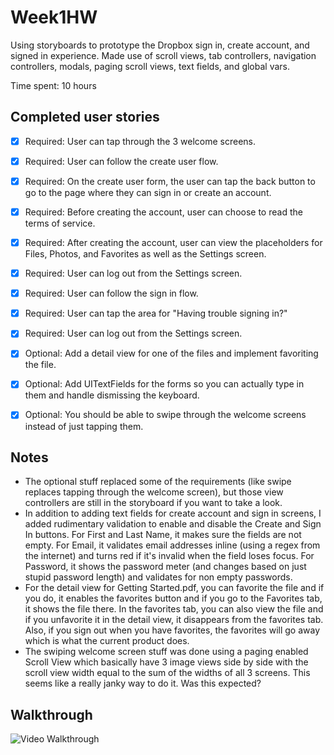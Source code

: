Week1HW
=======
Using storyboards to prototype the Dropbox sign in, create account, and signed in experience. Made use of scroll views, tab controllers, navigation controllers, modals, paging scroll views, text fields, and global vars.

Time spent: 10 hours

Completed user stories
-

* [x] Required: User can tap through the 3 welcome screens.
* [x] Required: User can follow the create user flow.
* [x] Required: On the create user form, the user can tap the back button to go to the page where they can sign in or create an account.
* [x] Required: Before creating the account, user can choose to read the terms of service.
* [x] Required: After creating the account, user can view the placeholders for Files, Photos, and Favorites as well as the Settings screen.
* [x] Required: User can log out from the Settings screen.
* [x] Required: User can follow the sign in flow.
* [x] Required: User can tap the area for "Having trouble signing in?"
* [x] Required: User can log out from the Settings screen.
* [x] Optional: Add a detail view for one of the files and implement favoriting the file.
* [x] Optional: Add UITextFields for the forms so you can actually type in them and handle dismissing the keyboard.
* [x] Optional: You should be able to swipe through the welcome screens instead of just tapping them.


Notes
-

- The optional stuff replaced some of the requirements (like swipe replaces tapping through the welcome screen), but those view controllers are still in the storyboard if you want to take a look.
- In addition to adding text fields for create account and sign in screens, I added rudimentary validation to enable and disable the Create and Sign In buttons. For First and Last Name, it makes sure the fields are not empty. For Email, it validates email addresses inline (using a regex from the internet) and turns red if it's invalid when the field loses focus. For Password, it shows the password meter (and changes based on just stupid password length) and validates for non empty passwords.
- For the detail view for Getting Started.pdf, you can favorite the file and if you do, it enables the favorites button and if you go to the Favorites tab, it shows the file there. In the favorites tab, you can also view the file and if you unfavorite it in the detail view, it disappears from the favorites tab. Also, if you sign out when you have favorites, the favorites will go away which is what the current product does.
- The swiping welcome screen stuff was done using a paging enabled Scroll View which basically have 3 image views side by side with the scroll view width equal to the sum of the widths of all 3 screens. This seems like a really janky way to do it. Was this expected?

Walkthrough
-

![Video Walkthrough](Week1HW.gif)